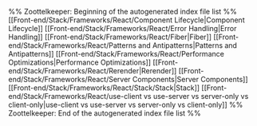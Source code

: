 %% Zoottelkeeper: Beginning of the autogenerated index file list  %%
 [[Front-end/Stack/Frameworks/React/Component Lifecycle|Component Lifecycle]]
 [[Front-end/Stack/Frameworks/React/Error Handling|Error Handling]]
 [[Front-end/Stack/Frameworks/React/Fiber|Fiber]]
 [[Front-end/Stack/Frameworks/React/Patterns and Antipatterns|Patterns and Antipatterns]]
 [[Front-end/Stack/Frameworks/React/Performance Optimizations|Performance Optimizations]]
 [[Front-end/Stack/Frameworks/React/Rerender|Rerender]]
 [[Front-end/Stack/Frameworks/React/Server Components|Server Components]]
 [[Front-end/Stack/Frameworks/React/Stack/Stack|Stack]]
 [[Front-end/Stack/Frameworks/React/use-client vs use-server vs server-only vs client-only|use-client vs use-server vs server-only vs client-only]]
%% Zoottelkeeper: End of the autogenerated index file list  %%
